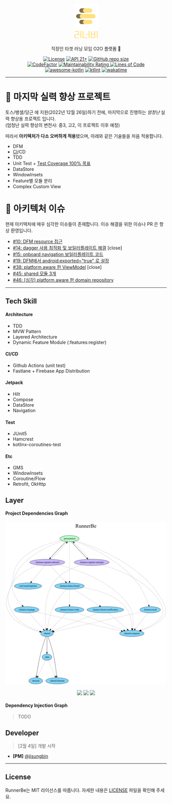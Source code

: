 <p align="center">
  <img src="https://github.com/applemango-runnerbe/.github/blob/main/art/logo/signature_transparent.png?raw=true" width="15%" />
</p>
<p align="center">직장인 타겟 러닝 모임 O2O 플랫폼 🐝</p>
<p align="center">
  <a href="https://github.com/applemango-runnerbe/RunnerBe-Android/blob/main/LICENSE"><img alt="License" src="https://img.shields.io/badge/License-MIT-blue"/></a>
  <a href="https://developer.android.com/about/versions/lollipop"><img alt="API 21+" src="https://img.shields.io/badge/API-21%2B-brightgreen.svg"/></a>
  <a href="https://github.com/applemango-runnerbe/RunnerBe-Android"><img alt="GitHub repo size" src="https://img.shields.io/github/repo-size/applemango-runnerbe/RunnerBe-Android"/></a>
  <br/>
  <a href="https://www.codefactor.io/repository/github/applemango-runnerbe/runnerbe-android/overview"><img src="https://www.codefactor.io/repository/github/applemango-runnerbe/runnerbe-android/badge" alt="CodeFactor"/></a>
  <a href="https://sonarcloud.io/summary/new_code?id=applemango-runnerbe_RunnerBe-Android"><img src="https://sonarcloud.io/api/project_badges/measure?project=applemango-runnerbe_RunnerBe-Android&metric=sqale_rating" alt="Maintainability Rating"/>     
  <a href="https://sonarcloud.io/summary/new_code?id=applemango-runnerbe_RunnerBe-Android"><img src="https://sonarcloud.io/api/project_badges/measure?project=applemango-runnerbe_RunnerBe-Android&metric=ncloc" alt="Lines of Code"/></a>
  <br/>
  <a href="https://kotlin.link"><img src="https://kotlin.link/awesome-kotlin.svg" alt="awesome-kotlin"/></a>
  <a href="https://ktlint.github.io/"><img src="https://img.shields.io/badge/code%20style-%E2%9D%A4-FF4081.svg" alt="ktlint"/></a>
  <a href="https://wakatime.com/badge/user/2da851dd-14d7-47dd-821a-7d902e52c1c2/project/eead2f63-3468-4e8a-98b2-12de1e4cebb2"><img src="https://wakatime.com/badge/user/2da851dd-14d7-47dd-821a-7d902e52c1c2/project/eead2f63-3468-4e8a-98b2-12de1e4cebb2.svg" alt="wakatime"></a>
</p>

---
  
<!-- # 🚀🚀🚀 SUPER-FAST-DEV ON 🚀🚀🚀

시간이 매우 촉박하여 퍼포먼스와 앱 스킬들을 다 무시하고 모놀리식 구성으로 [재개발](https://github.com/applemango-runnerbe/RunnerBe-Android-SuperFastDev)합니다.

**따라서 코드가 매우 더러우며 코드 확인을 권장하지 않습니다.**

프로젝트 기간이 끝난 이후, 이쁘고 아름답게 리펙토링 할 예정입니다. 

현재 main 브런치 코드와 리드미에 적힌 스팩들은 SUPER-FAST-DEV 가 OFF 인 상태일 때 개발된 코드들 입니다. -->

# 🥇 마지막 실력 향상 프로젝트

토스/뱅샐/당근 에 지원(2022년 12월 26일)하기 전에, 마지막으로 진행하는 *엄청난* 실력 향상용 프로젝트 입니다.<br/>(엄청난 실력 향상의 변천사: 중3, 고2, 이 프로젝트 이후 예정)

따라서 **아키텍처가 다소 오버하게 적용**됐으며, 아래와 같은 기술들을 처음 적용합니다.

- DFM
- [CI](https://github.com/applemango-runnerbe/RunnerBe-Android/issues/22)/CD
- TDD
- Unit Test + [Test Coverage 100% 목표](https://github.com/applemango-runnerbe/RunnerBe-Android/issues/35)
- DataStore
- WindowInsets
- Feature별 모듈 분리
- Complex Custom View
  
# 🐛 아키텍처 이슈
  
현재 아키텍처에 매우 심각한 이슈들이 존재합니다. 이슈 해결을 위한 이슈나 PR 은 항상 환영입니다.
  
- [#10: DFM resource 접근](https://github.com/applemango-runnerbe/RunnerBe-Android/issues/10)
- [#14: dagger 사용 최적화 및 보일러플레이트 해결](https://github.com/applemango-runnerbe/RunnerBe-Android/issues/14) [close]
- [#15: onboard navigation 보일러플레이트 코드](https://github.com/applemango-runnerbe/RunnerBe-Android/issues/15)
- [#19: DFM에서 android:exported="true" 로 설정](https://github.com/applemango-runnerbe/RunnerBe-Android/issues/19)
- [#38: platform aware 한 ViewModel](https://github.com/applemango-runnerbe/RunnerBe-Android/issues/38) [close]
- [#45: shared 모듈 3개](https://github.com/applemango-runnerbe/RunnerBe-Android/issues/45)
- [#46: [심각] platform aware 한 domain repository](https://github.com/applemango-runnerbe/RunnerBe-Android/issues/46)
  
---

## Tech Skill

#### Architecture

- TDD
- MVW Pattern
- Layered Architecture
- Dynamic Feature Module (:features:register)

#### CI/CD

- Github Actions (unit test)
- Fastlane + Firebase App Distribution

#### Jetpack

- Hilt
- Compose
- DataStore
- Navigation

#### Test

- JUnit5
- Hamcrest
- kotlinx-coroutines-test

#### Etc

- GMS
- WindowInsets
- Coroutine/Flow
- Retrofit, OkHttp

## Layer

#### Project Dependencies Graph

![](art/project-dependency-graph/graph.dot.png)

<p align="center" >
  <img src="https://img.shields.io/badge/Module-Android-%23baffc9" />
  <img src="https://img.shields.io/badge/Module-Dynamic%20Feature-%23c9baff" /> 
  <img src="https://img.shields.io/badge/Module-Android%20Library-%2381D4FA" />
</p>

#### Dependency Injection Graph

> TODO

## Developer

> [2월 4일] 개발 시작

- **[PM]** [@jisungbin](https://github.com/jisungbin)

---

## License

RunnerBe는 MIT 라이선스를 따릅니다. 자세한 내용은 [LICENSE](https://github.com/applemango-runnerbe/RunnerBe-Android/blob/main/LICENSE) 파일을 확인해 주세요.
